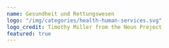 ```yaml
---
name: Gesundheit und Rettungswesen
logo: "/img/categories/health-human-services.svg"
logo_credit: Timothy Miller from the Noun Project
featured: true
---
```

